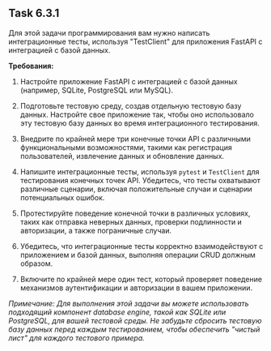## Task 6.3.1

Для этой задачи программирования вам нужно написать интеграционные тесты, используя "TestClient" для приложения FastAPI с интеграцией с базой данных.

**Требования:**

1. Настройте приложение FastAPI с интеграцией с базой данных (например, SQLite, PostgreSQL или MySQL).

2. Подготовьте тестовую среду, создав отдельную тестовую базу данных. Настройте свое приложение так, чтобы оно использовало эту тестовую базу данных во время интеграционного тестирования.

3. Внедрите по крайней мере три конечные точки API с различными функциональными возможностями, такими как регистрация пользователей, извлечение данных и обновление данных.

4. Напишите интеграционные тесты, используя `pytest` и `TestClient` для тестирования конечных точек API. Убедитесь, что тесты охватывают различные сценарии, включая положительные случаи и сценарии потенциальных ошибок.

5. Протестируйте поведение конечной точки в различных условиях, таких как отправка неверных данных, проверки подлинности и авторизации, а также пограничные случаи.

6. Убедитесь, что интеграционные тесты корректно взаимодействуют с приложением и базой данных, выполняя операции CRUD должным образом.

7. Включите по крайней мере один тест, который проверяет поведение механизмов аутентификации и авторизации в вашем приложении.

*Примечание: Для выполнения этой задачи вы можете использовать подходящий компонент database engine, такой как SQLite или PostgreSQL, для вашей тестовой среды. Не забудьте сбросить тестовую базу данных перед каждым тестированием, чтобы обеспечить "чистый лист" для каждого тестового примера.*